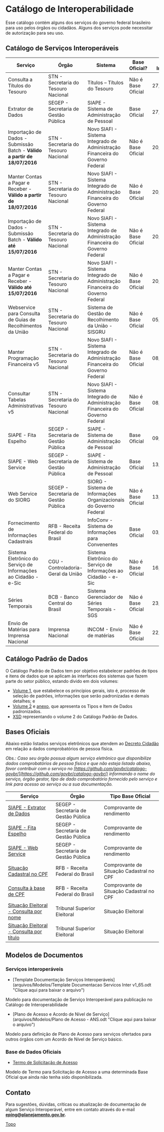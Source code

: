 
<a id="topo"></a>

# Catálogo de Interoperabilidade

Esse catálogo contém alguns dos serviços do governo federal brasileiro para uso pelos órgãos ou cidadãos. Alguns dos serviços pode necessitar de autorização para seu uso.

##  Catálogo de Serviços Interoperáveis

Serviço|Órgão|Sistema|Base Oficial?|Data Inclusão|Data Alteração|Documentação
------------ | ------------- | ------------ | ------------- | ------------ | ------------- | -------------
Consulta a Títulos do Tesouro|STN - Secretaria do Tesouro Nacional|Títulos – Títulos do Tesouro|Não é Base Oficial<i style="color:green;" class="fa fa-check" aria-hidden="true"></i>|27/09/2010|27/09/2010| [<i style="color:red;" class="fa fa-file-pdf-o" aria-hidden="true"></i>](arquivos/Documentos/TitulosTesouro-DocumentacaoWebService.pdf "Clique aqui para baixar o arquivo") (61 KB)
Extrator de Dados|SEGEP - Secretaria de Gestão Pública|SIAPE - Sistema de Administração de Pessoal|Base Oficial<i style="color:green;" class="fa fa-check" aria-hidden="true"></i>|27/07/2011|12/11/2012|[<i style="color:red;" class="fa fa-file-text-o" aria-hidden="true"></i>](arquivos/Documentos/SIAPE_EXTRATOR_1.2.odt "Clique aqui para baixar o arquivo") (121 KB)
Importação de Dados - Submissão Batch - **Válido a partir de 18/07/2016**|STN - Secretaria do Tesouro Nacional|Novo SIAFI - Sistema Integrado de Administração Financeira do Governo Federal|Não é Base Oficial<i style="color:red;" class="fa fa-times"></i>|20/11/2013|23/06/2016|[<i style="color:red;" class="fa fa-file-pdf-o" aria-hidden="true"></i>](arquivos/Documentos/NovoSiafi-PIE-SubmissaoBatch.pdf "Clique aqui para baixar o arquivo") (438 KB)
Manter Contas a Pagar e Receber - **Válido a partir de 18/07/2016**|STN - Secretaria do Tesouro Nacional|Novo SIAFI - Sistema Integrado de Administração Financeira do Governo Federal |Não é Base Oficial<i style="color:red;" class="fa fa-times"></i>|20/11/2013|23/06/2016|[<i style="color:red;" class="fa fa-file-pdf-o" aria-hidden="true"></i>](arquivos/Documentos/NovoSiafi-PIE-CPR-WebServices.pdf "Clique aqui para baixar o arquivo") (517 KB)
Importação de Dados - Submissão Batch - **Válido até 15/07/2016**|STN - Secretaria do Tesouro Nacional|Novo SIAFI - Sistema Integrado de Administração Financeira do Governo Federal|Não é Base Oficial<i style="color:red;" class="fa fa-times"></i>|20/11/2013|13/08/2015|[<i style="color:red;" class="fa fa-file-pdf-o" aria-hidden="true"></i>](arquivos/Documentos/NovoSiafi-PIE-SubmissaoBatch_2015.pdf "Clique aqui para baixar o arquivo") (483 KB)
Manter Contas a Pagar e Receber - **Válido até 15/07/2016**|STN - Secretaria do Tesouro Nacional|Novo SIAFI - Sistema Integrado de Administração Financeira do Governo Federal|Não é Base Oficial<i style="color:red;" class="fa fa-times"></i>|20/11/2013|13/08/2015|[<i style="color:red;" class="fa fa-file-pdf-o" aria-hidden="true"></i>](arquivos/Documentos/NovoSiafi-PIE-CPR-WebServices_2015.pdf "Clique aqui para baixar o arquivo") (524 KB)
Webservice para Consulta de Guias de Recolhimentos da União |STN - Secretaria do Tesouro Nacional|Sistema de Gestão de Recolhimento da União - SISGRU |Não é Base Oficial<i style="color:red;" class="fa fa-times"></i> |05/10/2016 |05/10/2016 |[<i style="color:red;" class="fa fa-file-text-o" aria-hidden="true"></i>](arquivos/Documentos/SISGRU-Interface Webservice.doc "Clique aqui para baixar o arquivo") (40 KB)
Manter Programação Financeira v5|STN - Secretaria do Tesouro Nacional|Novo SIAFI - Sistema Integrado de Administração Financeira do Governo Federal|Não é Base Oficial<i style="color:red;" class="fa fa-times"></i>|08/05/2014|20/09/2016|[<i style="color:red;" class="fa fa-file-pdf-o" aria-hidden="true"></i>](arquivos/Documentos/NovoSiafi-PIE-PF-WebServices.pdf "Clique aqui para baixar o arquivo") (323 KB)
Consultar Tabelas Administrativas v5|STN - Secretaria do Tesouro Nacional|Novo SIAFI - Sistema Integrado de Administração Financeira do Governo Federal|Não é Base Oficial<i style="color:red;" class="fa fa-times"></i>|08/05/2014|20/09/2016|[<i style="color:red;" class="fa fa-file-pdf-o" aria-hidden="true"></i>](arquivos/Documentos/NovoSiafi-PIE-Tabelas-WebServices.pdf "Clique aqui para baixar o arquivo") (351 KB)
SIAPE - Fita Espelho|SEGEP - Secretaria de Gestão Pública|SIAPE - Sistema de Administração de Pessoal|Base Oficial<i style="color:green;" class="fa fa-check" aria-hidden="true"></i>|09/05/2011|12/11/2012|[<i style="color:red;" class="fa fa-file-text-o" aria-hidden="true"></i>](arquivos/Documentos/SIAPE_FITA_ESPELHO_1.3.odt "Clique aqui para baixar o arquivo") (122 KB)
SIAPE - Web Service|SEGEP - Secretaria de Gestão Pública|SIAPE - Sistema de Administração de Pessoal|Base Oficial<i style="color:green;" class="fa fa-check" aria-hidden="true"></i>|13/09/2010|18/04/2016|[<i style="color:red;" class="fa fa-file-archive-o" aria-hidden="true"></i>](arquivos/Documentos/DOCUMENTACAO_WS_SIAPE_NIVEL_ORGAO_ABRIL_2016.zip "Clique aqui para baixar o arquivo") (1.5 MB)
Web Service do SIORG|SEGEP - Secretaria de Gestão Pública|SIORG - Sistema de Informações Organizacionais do Governo Federal|Não é Base Oficial<i style="color:red;" class="fa fa-times"></i>|13/09/2010|04/03/2015|[<i style="color:red;" class="fa fa-file-pdf-o" aria-hidden="true"></i>](http://governoeletronico.gov.br/biblioteca/arquivos/documentacao-do-novo-web-service-siorg-versao-1.1/ "Clique aqui para baixar o arquivo") (678 KB)
Fornecimento de Informações Cadastrais|RFB - Receita Federal do Brasil|InfoConv - Sistema de Informações para Convenentes|Base Oficial<i style="color:green;" class="fa fa-check" aria-hidden="true"></i>|03/06/2013|03/06/2013|[<i style="color:red;" class="fa fa-file-pdf-o" aria-hidden="true"></i>](arquivos/Documentos/Convenio RFB.pdf "Clique aqui para baixar o arquivo") (220 KB)
Sistema Eletrônico do Serviço de Informações ao Cidadão - e-Sic|CGU - Controladoria-Geral da União|Sistema Eletrônico do Serviço de Informações ao Cidadão - e-Sic|Não é Base Oficial<i style="color:red;" class="fa fa-times"></i>|16/07/2014|16/07/2014|[<i style="color:red;" class="fa fa-file-pdf-o" aria-hidden="true"></i>](arquivos/Documentos/ws-e-sic-documentacao.pdf "Clique aqui para baixar o arquivo") (498 KB)
Séries Temporais|BCB - Banco Central do Brasil|Sistema Gerenciador de Séries Temporais - SGS|Não é Base Oficial<i style="color:red;" class="fa fa-times"></i>|23/07/2014|23/07/2014|[<i style="color:red;" class="fa fa-file-pdf-o" aria-hidden="true"></i>](arquivos/Documentos/WS_SGS_BCB.pdf "Clique aqui para baixar o arquivo") (225 KB)
Envio de Matérias para Imprensa Nacional |Imprensa Nacional |INCOM - Envio de matérias |Não é Base Oficial<i style="color:red;" class="fa fa-times"></i> |22/01/2015 |03/11/2016 |[<i style="color:red;" class="fa fa-file-text-o" aria-hidden="true"></i>](arquivos/Documentos/Documentacao Servicos IN.odt "Clique aqui para baixar o arquivo") (131 KB)


##  Catálogo Padrão de Dados

O Catálogo Padrão de Dados tem por objetivo estabelecer padrões de tipos e itens de dados que se aplicam às interfaces dos sistemas que fazem parte do setor público, estando divido em dois volumes:

*   [Volume 1](arquivos/CPD_Principios_Gerais_Volume_1.pdf "Clique aqui para baixar o arquivo"), que estabelece os princípios gerais, isto é, processo de seleção de padrões, informações que serão padronizadas e demais detalhes; e
*   [Volume 2](arquivos/CPD_Volume_2.pdf "Clique aqui para baixar o arquivo") e [anexo](arquivos/CPD_Volume_2_Anexo.pdf "Clique aqui para baixar o arquivo"), que apresenta os Tipos e Item de Dados padronizados.
*   [XSD](v01/CPD/catalogo_padrao_dados_v01.xsd) representando o volume 2 do Catálogo Padrão de Dados.


## Bases Oficiais

Abaixo estão listados serviços eletrônicos que atendem ao [Decreto Cidadão](http://www.planalto.gov.br/ccivil_03/_Ato2007-2010/2009/Decreto/D6932.htm) em relação a dados comprobatórios de pessoa física.

_Obs.: Caso seu órgão possua algum serviço eletrônico que disponibilize dados comprobatórios de pessoa física e que não esteja listado abaixo, favor contribuir com o serviço no [https://github.com/govbr/catalogo-govbr/](https://github.com/govbr/catalogo-govbr/) informando o nome do serviço, órgão gestor, tipo de dado comprobatório fornecido pelo serviço e link para acesso ao serviço ou a sua documentação._


Serviço | Órgão | Tipo Base Oficial
------------ | ------------- | -------------
[SIAPE - Extrator de Dados](#catalogo-de-servicos-interoperaveis)| SEGEP - Secretaria de Gestão Pública | Comprovante de rendimento
[SIAPE - Fita Espelho](#catalogo-de-servicos-interoperaveis) | SEGEP - Secretaria de Gestão Pública | Comprovante de rendimento
[SIAPE - Web Service](#catalogo-de-servicos-interoperaveis) | SEGEP - Secretaria de Gestão Pública | Comprovante de rendimento
[Situação Cadastral no CPF](http://www.receita.fazenda.gov.br/Aplicacoes/ATCTA/CPF/ConsultaPublica.asp) |RFB - Receita Federal do Brasil |Comprovante de Situação Cadastral no CPF
[Consulta à base de CPF](#catalogo-de-servicos-interoperaveis) |RFB - Receita Federal do Brasil | Comprovante de Situação Cadastral no CPF
[Situação Eleitoral - Consulta por nome](http://www.tse.jus.br/eleitor/situacao-eleitoral/consulta-por-nome)|Tribunal Superior Eleitoral|Situação Eleitoral
[Situação Eleitoral - Consulta por título](http://www.tse.jus.br/eleitor/situacao-eleitoral/consulta-por-titulo)|Tribunal Superior Eleitoral|Situação Eleitoral

##  Modelos de Documentos

### Serviços interoperáveis

* [Template Documentação Serviços Interoperáveis](arquivos/Modelos/Template Documentacao Servicos Inter v1_65.odt "Clique aqui para baixar o arquivo")

Modelo para documentação de Serviço Interoperável para publicação no Catálogo de Interoperabilidade

* [Plano de Acesso e Acordo de Nível de Serviço](arquivos/Modelos/Plano de Acesso - ANS.odt "Clique aqui para baixar o arquivo")

Modelo para definição de Plano de Acesso para serviços ofertados para outros órgãos com um Acordo de Nível de Serviço básico.

### Base de Dados Oficiais

* [Termo de Solicitação de Acesso](arquivos/Modelos/TermoSolicitacaoAcesso.odt "Clique aqui para baixar o arquivo")

Modelo de Termo para Solicitação de Acesso a uma determinada Base Oficial que ainda não tenha sido disponibilizada.

## Contato

Para sugestões, dúvidas, críticas ou atualização de documentação de algum Serviço Interoperável, entre em contato através do e-mail **eping@planejamento.gov.br.**


[Topo](#topo "Ir para o topo")

